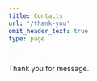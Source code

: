```yaml
---
title: Contacts
url: '/thank-you'
omit_header_text: true
type: page

---
```


Thank you for message.
